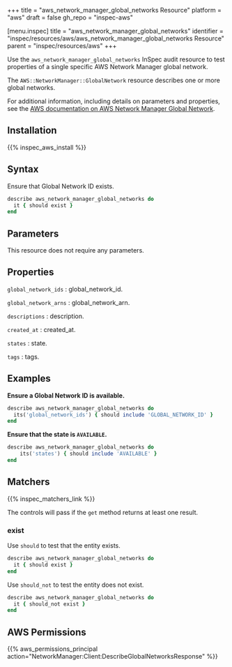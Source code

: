 +++
title = "aws_network_manager_global_networks Resource"
platform = "aws"
draft = false
gh_repo = "inspec-aws"

[menu.inspec]
title = "aws_network_manager_global_networks"
identifier = "inspec/resources/aws/aws_network_manager_global_networks Resource"
parent = "inspec/resources/aws"
+++

Use the `aws_network_manager_global_networks` InSpec audit resource to test properties of a single specific AWS Network Manager global network.

The `AWS::NetworkManager::GlobalNetwork` resource describes one or more global networks.

For additional information, including details on parameters and properties, see the [AWS documentation on AWS Network Manager Global Network](https://docs.aws.amazon.com/AWSCloudFormation/latest/UserGuide/aws-resource-networkmanager-globalnetwork.html).

## Installation

{{% inspec_aws_install %}}

## Syntax

Ensure that Global Network ID exists.

```ruby
describe aws_network_manager_global_networks do
  it { should exist }
end
```

## Parameters

This resource does not require any parameters.

## Properties

`global_network_ids`
: global_network_id.

`global_network_arns`
: global_network_arn.

`descriptions`
: description.

`created_at`
: created_at.

`states`
: state.

`tags`
: tags.

## Examples

**Ensure a Global Network ID is available.**

```ruby
describe aws_network_manager_global_networks do
  its('global_network_ids') { should include 'GLOBAL_NETWORK_ID' }
end
```

**Ensure that the state is `AVAILABLE`.**

```ruby
describe aws_network_manager_global_networks do
    its('states') { should include 'AVAILABLE' }
end
```

## Matchers

{{% inspec_matchers_link %}}

The controls will pass if the `get` method returns at least one result.

### exist

Use `should` to test that the entity exists.

```ruby
describe aws_network_manager_global_networks do
  it { should exist }
end
```

Use `should_not` to test the entity does not exist.

```ruby
describe aws_network_manager_global_networks do
  it { should_not exist }
end
```

## AWS Permissions

{{% aws_permissions_principal action="NetworkManager:Client:DescribeGlobalNetworksResponse" %}}
